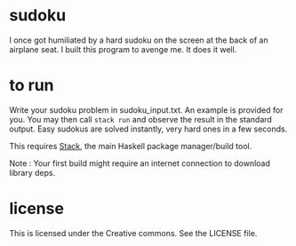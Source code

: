 # sudoku
I once got humiliated by a hard sudoku on the screen at the back of an airplane 
seat. I built this program to avenge me. It does it well.

# to run
Write your sudoku problem in sudoku_input.txt. An example is provided for you.
You may then call ``stack run`` and observe the result in the standard output.
Easy sudokus are solved instantly, very hard ones in a few seconds.

This requires [Stack](https://docs.haskellstack.org/en/stable/), the main 
Haskell package manager/build tool.

Note : Your first build might require an internet connection to 
download library deps.

# license
This is licensed under the Creative commons. See the LICENSE file.